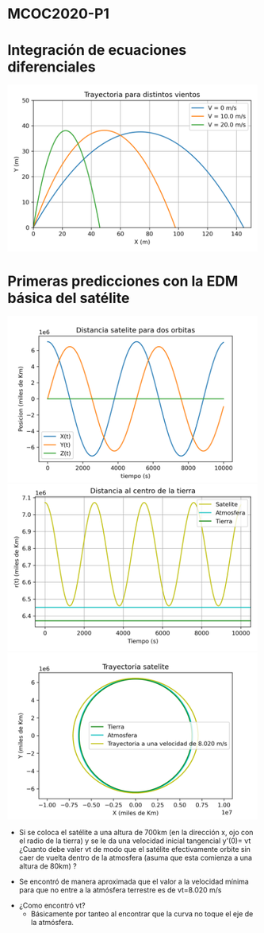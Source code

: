 # MCOC2020-P1
# Integración de ecuaciones diferenciales
![Entrega1](https://raw.githubusercontent.com/jtcastellani/MCOC2020-P1/master/Entrega%201/Entrega_1.png)
# Primeras predicciones con la EDM básica del satélite
![G1](https://raw.githubusercontent.com/jtcastellani/MCOC2020-P1/master/Entrega%202/Grafico1.png) 
![G2](https://raw.githubusercontent.com/jtcastellani/MCOC2020-P1/master/Entrega%202/Grafico2.png) 
![G3](https://raw.githubusercontent.com/jtcastellani/MCOC2020-P1/master/Entrega%202/Grafico3.png) 
* Si se coloca el satélite a una altura de 700km (en la dirección x, ojo con el radio de la tierra) y se le da una velocidad inicial tangencial y'(0)= vt ¿Cuanto debe valer vt de modo que el satélite efectivamente orbite sin caer de vuelta dentro de la atmosfera (asuma que esta comienza a una altura de 80km) ?  
- Se encontró de manera aproximada que el valor a la velocidad mínima para que no entre a la atmósfera terrestre es de vt=8.020 m/s  
* ¿Como encontró vt?  
  - Básicamente por tanteo al encontrar que la curva no toque el eje de la atmósfera.

